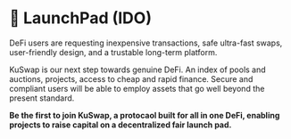 # 🚀 LaunchPad \(IDO\)

DeFi users are requesting inexpensive transactions, safe ultra-fast swaps, user-friendly design, and a trustable long-term platform.

KuSwap is our next step towards genuine DeFi. An index of pools and auctions, projects, access to cheap and rapid finance. Secure and compliant users will be able to employ assets that go well beyond the present standard.

**Be the first to join KuSwap, a protocaol built for all in one DeFi, enabling projects to raise capital on a decentralized fair launch pad.**  
  


